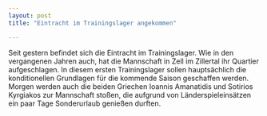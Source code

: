 ```yaml
---
layout: post
title: "Eintracht im Trainingslager angekommen"

---
```


Seit gestern befindet sich die Eintracht im Trainingslager. Wie in den vergangenen Jahren auch, hat die Mannschaft in Zell im Zillertal ihr Quartier aufgeschlagen. In diesem ersten Trainingslager sollen hauptsächlich die konditionellen Grundlagen für die kommende Saison geschaffen werden. Morgen werden auch die beiden Griechen Ioannis Amanatidis und Sotirios Kyrgiakos zur Mannschaft stoßen, die aufgrund von Länderspieleinsätzen ein paar Tage Sonderurlaub genießen durften.


